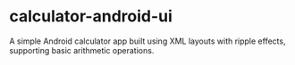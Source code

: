 # calculator-android-ui
A simple Android calculator app built using XML layouts with ripple effects, supporting basic arithmetic operations.
